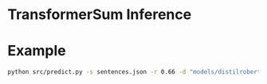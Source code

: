 # TransformerSum Inference

# Example
```bash
python src/predict.py -s sentences.json -r 0.66 -d "models/distilroberta" -c "epoch=3.ckpt"
```

